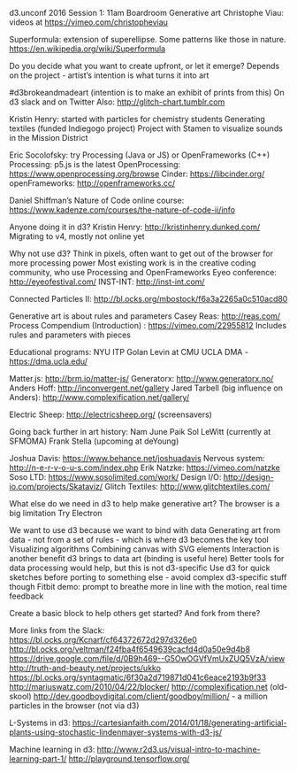 d3.unconf 2016
Session 1: 11am
Boardroom
Generative art
Christophe Viau: videos at https://vimeo.com/christopheviau

Superformula: extension of superellipse. Some patterns like those in nature.
https://en.wikipedia.org/wiki/Superformula

Do you decide what you want to create upfront, or let it emerge?
Depends on the project - artist’s intention is what turns it into art

#d3brokeandmadeart (intention is to make an exhibit of prints from this)
On d3 slack and on Twitter
Also: http://glitch-chart.tumblr.com 

Kristin Henry: started with particles for chemistry students
Generating textiles (funded Indiegogo project)
Project with Stamen to visualize sounds in the Mission District

Eric Socolofsky: try Processing (Java or JS) or OpenFrameworks (C++)
Processing: p5.js is the latest
OpenProcessing: https://www.openprocessing.org/browse
Cinder: https://libcinder.org/
openFrameworks: http://openframeworks.cc/

Daniel Shiffman’s Nature of Code online course: https://www.kadenze.com/courses/the-nature-of-code-ii/info

Anyone doing it in d3?
Kristin Henry: http://kristinhenry.dunked.com/
Migrating to v4, mostly not online yet

Why not use d3?
Think in pixels, often want to get out of the browser for more processing power
Most existing work is in the creative coding community, who use Processing and OpenFrameworks
Eyeo conference: http://eyeofestival.com/
INST-INT: http://inst-int.com/

Connected Particles II:
http://bl.ocks.org/mbostock/f6a3a2265a0c510acd80 

Generative art is about rules and parameters
Casey Reas: http://reas.com/
Process Compendium (Introduction) : https://vimeo.com/22955812
  Includes rules and parameters with pieces

  Educational programs:
  NYU ITP
  Golan Levin at CMU
  UCLA DMA - https://dma.ucla.edu/ 

  Matter.js: http://brm.io/matter-js/
  Generatorx: http://www.generatorx.no/
  Anders Hoff: http://inconvergent.net/gallery
  Jared Tarbell (big influence on Anders): http://www.complexification.net/gallery/

  Electric Sheep: http://electricsheep.org/ (screensavers)

  Going back further in art history:
  Nam June Paik
  Sol LeWitt (currently at SFMOMA)
  Frank Stella (upcoming at deYoung)

  Joshua Davis: https://www.behance.net/joshuadavis
  Nervous system: http://n-e-r-v-o-u-s.com/index.php 
  Erik Natzke: https://vimeo.com/natzke
  Soso LTD: https://www.sosolimited.com/work/
  Design I/O: http://design-io.com/projects/Skataviz/
  Glitch Textiles: http://www.glitchtextiles.com/ 

  What else do we need in d3 to help make generative art?
  The browser is a big limitation
  Try Electron

  We want to use d3 because we want to bind with data
  Generating art from data - not from a set of rules - which is where d3 becomes the key tool
  Visualizing algorithms
  Combining canvas with SVG elements
  Interaction is another benefit d3 brings to data art (binding is useful here)
  Better tools for data processing would help, but this is not d3-specific
  Use d3 for quick sketches before porting to something else - avoid complex d3-specific stuff though
  Fitbit demo: prompt to breathe more in line with the motion, real time feedback


Create a basic block to help others get started? And fork from there?


More links from the Slack:
https://bl.ocks.org/Kcnarf/cf64372672d297d326e0
http://bl.ocks.org/veltman/f24fba4f6549639cacfd4d0a50e9d4b8
https://drive.google.com/file/d/0B9h469--G5OwOGVfVmUxZUQ5VzA/view 
http://truth-and-beauty.net/projects/ukko 
https://bl.ocks.org/syntagmatic/6f30a2d719871d041c6eace2193b9f33
http://mariuswatz.com/2010/04/22/blocker/ 
http://complexification.net (old-skool)
http://dev.goodboydigital.com/client/goodboy/million/ - a million particles in the browser (not via d3)

L-Systems in d3: 
https://cartesianfaith.com/2014/01/18/generating-artificial-plants-using-stochastic-lindenmayer-systems-with-d3-js/ 

Machine learning in d3:
http://www.r2d3.us/visual-intro-to-machine-learning-part-1/
http://playground.tensorflow.org/


